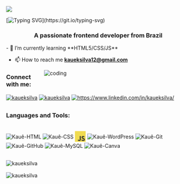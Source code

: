   <img src="https://t3.ftcdn.net/jpg/03/18/60/62/360_F_318606217_Hk8jo2MVoI33SQOkYrfOF929J7JgIP0P.jpg" align="center" width="900" >
  
[![Typing SVG](https://readme-typing-svg.herokuapp.com/?color=0046FF&size=35&center=true&vCenter=true&width=1000&lines=Hi,+my+name+is+Kauê+Silva!;Welcome+to+my+Github!;Oi+Me+Chamo+Kauê+Silva!;Sejam+Bem-Vindos+ao+meu+Github!)](https://git.io/typing-svg)

<h3 align="center">A passionate frontend developer from Brazil</h3>
- 🌱 I’m currently learning **HTML5/CSS/JS**

- 📫 How to reach me **kaueksilva12@gmail.com**

<img width="400" align="right" alt="coding" src="https://www.lambdatest.com/resources/images/news24.gif">

<h3 align="left">Connect with me:</h3>
<p align="left">
 <a href="https://www.instagram.com/kaueksilva/" target="_blank"><img align="center" src="https://raw.githubusercontent.com/rahuldkjain/github-profile-readme-generator/master/src/images/icons/Social/instagram.svg" alt="kaueksilva" height="30" width="40" /></a>
<a href="https://twitter.com/kaueksilva" target="_blank"><img align="center" src="https://raw.githubusercontent.com/rahuldkjain/github-profile-readme-generator/master/src/images/icons/Social/twitter.svg" alt="kaueksilva" height="30" width="40" /></a>
<a href="https://linkedin.com/in/kaueksilva" target="_blank"><img align="center" src="https://raw.githubusercontent.com/rahuldkjain/github-profile-readme-generator/master/src/images/icons/Social/linked-in-alt.svg" alt="https://www.linkedin.com/in/kaueksilva/" height="30" width="40" /></a>
</p>

##

<h3 align="left">Languages and Tools:</h3>

<div style="display: inline_block"><br>
<img align="center" alt="Kauê-HTML"  height="30" whidth="40" src="https://cdn.jsdelivr.net/gh/devicons/devicon/icons/html5/html5-original.svg" />
<img align="center" alt="Kauê-CSS"  height="30" whidth="40"  src="https://cdn.jsdelivr.net/gh/devicons/devicon/icons/css3/css3-original.svg" />
<img align="center" alt="Kauê-JavaScript"  height="30" whidth="40"  src="https://raw.githubusercontent.com/devicons/devicon/master/icons/javascript/javascript-original.svg" />
<img align="center" alt="Kauê-WordPress"  height="30" whidth="40" src="https://upload.wikimedia.org/wikipedia/commons/thumb/9/98/WordPress_blue_logo.svg/375px-WordPress_blue_logo.svg.png" />
<img align="center" alt="Kauê-Git"  height="30" whidth="40" src="https://cdn.jsdelivr.net/gh/devicons/devicon/icons/git/git-original.svg" />
<img align="center" alt="Kauê-GitHub"  height="30" whidth="40" src="https://cdn.icon-icons.com/icons2/2429/PNG/512/github_logo_icon_147285.png" />               
<img align="center" alt="Kauê-MySQL"  height="30" whidth="40" src="https://cdn.jsdelivr.net/gh/devicons/devicon/icons/mysql/mysql-original.svg" />
<img align="center" alt="Kauê-Canva"  height="30" whidth="40"  src="https://cdn.jsdelivr.net/gh/devicons/devicon/icons/canva/canva-original.svg" />
</div>     

##

<p><img align="center" margin="40 0" src="https://github-readme-stats.vercel.app/api/top-langs?username=kaueksilva&show_icons=true&locale=en&layout=compact&theme=dracula" alt="kaueksilva"/></p>

<p><img align="center" src="https://github-readme-streak-stats.herokuapp.com/?user=kaueksilva&theme=dracula" alt="kaueksilva"/></p>
